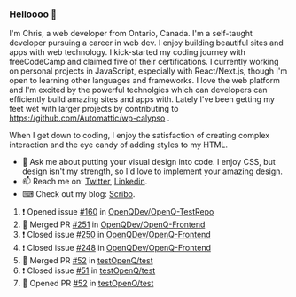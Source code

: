 ### Helloooo 👋

I'm Chris, a web developer from Ontario, Canada. I'm a self-taught developer pursuing a career in web dev. I enjoy building beautiful sites and apps with web technology.
I kick-started my coding journey with freeCodeCamp and claimed five of their certifications.  I currently working on personal projects in JavaScript, especially with React/Next.js, though I'm open to learning other languages and frameworks. I love the web platform and I'm excited by the powerful technolgies which can developers can efficiently build amazing sites and apps with. Lately I've been getting my feet wet with larger projects by contributing to https://github.com/Automattic/wp-calypso .

When I get down to coding, I enjoy the satisfaction of creating complex interaction and the eye candy of adding styles to my HTML. 

- 💬 Ask me about putting your visual design into code. I enjoy CSS, but design isn't my strength, so I'd love to implement your amazing design.
- 📫 Reach me on: [Twitter](https://twitter.com/Christo28120856), [Linkedin](https://www.linkedin.com/in/christopher-stevers-07b9a5204/).
- ⌨ Check out my blog: [Scribo](https://christopherstevers.cf).
<!--
**Christopher-Stevers/Christopher-Stevers** is a ✨ _special_ ✨ repository because its `README.md` (this file) appears on your GitHub profile.

Here are some ideas to get you started:

- 🔭 I’m currently working on ...
- 🌱 I’m currently learning ...
- 👯 I’m looking to collaborate on ...
- 🤔 I’m looking for help with ...
- 😄 Pronouns: ...
- ⚡ Fun fact: ...
-->

<!--START_SECTION:activity-->
1. ❗️ Opened issue [#160](https://github.com/OpenQDev/OpenQ-TestRepo/issues/160) in [OpenQDev/OpenQ-TestRepo](https://github.com/OpenQDev/OpenQ-TestRepo)
2. 🎉 Merged PR [#251](https://github.com/OpenQDev/OpenQ-Frontend/pull/251) in [OpenQDev/OpenQ-Frontend](https://github.com/OpenQDev/OpenQ-Frontend)
3. ❗️ Closed issue [#250](https://github.com/OpenQDev/OpenQ-Frontend/issues/250) in [OpenQDev/OpenQ-Frontend](https://github.com/OpenQDev/OpenQ-Frontend)
4. ❗️ Closed issue [#248](https://github.com/OpenQDev/OpenQ-Frontend/issues/248) in [OpenQDev/OpenQ-Frontend](https://github.com/OpenQDev/OpenQ-Frontend)
5. 🎉 Merged PR [#52](https://github.com/testOpenQ/test/pull/52) in [testOpenQ/test](https://github.com/testOpenQ/test)
6. ❗️ Closed issue [#51](https://github.com/testOpenQ/test/issues/51) in [testOpenQ/test](https://github.com/testOpenQ/test)
7. 💪 Opened PR [#52](https://github.com/testOpenQ/test/pull/52) in [testOpenQ/test](https://github.com/testOpenQ/test)
<!--END_SECTION:activity-->

